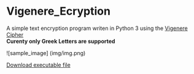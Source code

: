 # Vigenere_Ecryption
A simple text encryption program writen in Python 3 using the [Vigenere Cipher](https://en.wikipedia.org/wiki/Vigen%C3%A8re_cipher)<br>
**Curenty only Greek Letters are supported**


![sample_image] (img/img.png)




[Download executable file](Encryption.exe)
